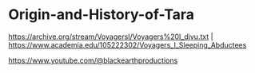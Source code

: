 # Origin-and-History-of-Tara
https://archive.org/stream/VoyagersI/Voyagers%20I_djvu.txt | https://www.academia.edu/105222302/Voyagers_I_Sleeping_Abductees

https://www.youtube.com/@blackearthproductions
